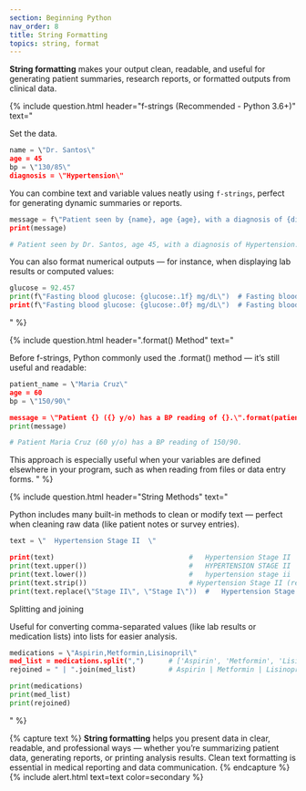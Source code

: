 ```yaml
---
section: Beginning Python
nav_order: 8
title: String Formatting
topics: string, format
---
```


**String formatting** makes your output clean, readable, and useful for generating patient summaries, research reports, or formatted outputs from clinical data.

{% include question.html header="f-strings (Recommended - Python 3.6+)" text="

Set the data.

```python
name = \"Dr. Santos\"
age = 45
bp = \"130/85\"
diagnosis = \"Hypertension\"
```
You can combine text and variable values neatly using ```f-strings```, perfect for generating dynamic summaries or reports.

```python
message = f\"Patient seen by {name}, age {age}, with a diagnosis of {diagnosis}.\"
print(message)

# Patient seen by Dr. Santos, age 45, with a diagnosis of Hypertension.
```

You can also format numerical outputs — for instance, when displaying lab results or computed values:

```python
glucose = 92.457
print(f\"Fasting blood glucose: {glucose:.1f} mg/dL\")  # Fasting blood glucose: 92.5 mg/dL
print(f\"Fasting blood glucose: {glucose:.0f} mg/dL\")  # Fasting blood glucose: 92 mg/dL
```
" %}

{% include question.html header=".format() Method" text="

Before f-strings, Python commonly used the .format() method — it’s still useful and readable:

```python
patient_name = \"Maria Cruz\"
age = 60
bp = \"150/90\"

message = \"Patient {} ({} y/o) has a BP reading of {}.\".format(patient_name, age, bp)
print(message)

# Patient Maria Cruz (60 y/o) has a BP reading of 150/90.

```

This approach is especially useful when your variables are defined elsewhere in your program, such as when reading from files or data entry forms.
" %}

{% include question.html header="String Methods" text="

Python includes many built-in methods to clean or modify text — perfect when cleaning raw data (like patient notes or survey entries).

```python
text = \"  Hypertension Stage II  \"

print(text)                                 #   Hypertension Stage II  
print(text.upper())                         #   HYPERTENSION STAGE II
print(text.lower())                         #   hypertension stage ii
print(text.strip())                         # Hypertension Stage II (removes whitespace)
print(text.replace(\"Stage II\", \"Stage I\"))  #   Hypertension Stage I
```

Splitting and joining

Useful for converting comma-separated values (like lab results or medication lists) into lists for easier analysis.

```python
medications = \"Aspirin,Metformin,Lisinopril\"
med_list = medications.split(",")      # ['Aspirin', 'Metformin', 'Lisinopril']
rejoined = " | ".join(med_list)        # Aspirin | Metformin | Lisinopril

print(medications)
print(med_list)
print(rejoined)
```
" %}

{% capture text %}
**String formatting** helps you present data in clear, readable, and professional ways — whether you’re summarizing patient data, generating reports, or printing analysis results. Clean text formatting is essential in medical reporting and data communication.
{% endcapture %}
{% include alert.html text=text color=secondary %}
